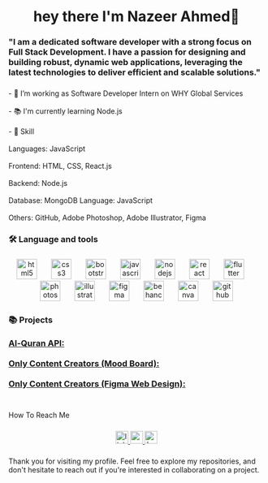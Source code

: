 <h1 align="center">hey there I'm Nazeer Ahmed👋</h1>

###

<h3 align="left">"I am a dedicated software developer with a strong focus on Full Stack Development. I have a passion for designing and building robust, dynamic web applications, leveraging the latest technologies to deliver efficient and scalable solutions."</h3>

###

<p align="left">- 🔭 I’m working as Software Developer Intern on WHY Global Services<br><br>- 📚 I'm currently learning Node.js<br><br>- 💼 Skill<br><br>Languages: JavaScript<br><br>Frontend: HTML, CSS, React.js<br><br>Backend: Node.js<br><br>Database: MongoDB Language: JavaScript<br><br>Others: GitHub, Adobe Photoshop, Adobe Illustrator, Figma</p>

###

<h3 align="left">🛠 Language and tools</h3>

###

<div align="center">
  <img src="https://cdn.jsdelivr.net/gh/devicons/devicon/icons/html5/html5-original.svg" height="40" alt="html5 logo"  />
  <img width="20" />
  <img src="https://cdn.jsdelivr.net/gh/devicons/devicon/icons/css3/css3-original.svg" height="40" alt="css3 logo"  />
  <img width="20" />
  <img src="https://cdn.jsdelivr.net/gh/devicons/devicon/icons/bootstrap/bootstrap-original.svg" height="40" alt="bootstrap logo"  />
  <img width="20" />
  <img src="https://cdn.jsdelivr.net/gh/devicons/devicon/icons/javascript/javascript-original.svg" height="40" alt="javascript logo"  />
  <img width="20" />
  <img src="https://cdn.jsdelivr.net/gh/devicons/devicon/icons/nodejs/nodejs-original.svg" height="40" alt="nodejs logo"  />
  <img width="20" />
  <img src="https://cdn.jsdelivr.net/gh/devicons/devicon/icons/react/react-original.svg" height="40" alt="react logo"  />
  <img width="20" />
  <img src="https://cdn.jsdelivr.net/gh/devicons/devicon/icons/flutter/flutter-original.svg" height="40" alt="flutter logo"  />
  <img width="20" />
  <img src="https://cdn.simpleicons.org/adobephotoshop/31A8FF" height="40" alt="photoshop logo"  />
  <img width="20" />
  <img src="https://cdn.jsdelivr.net/gh/devicons/devicon/icons/illustrator/illustrator-plain.svg" height="40" alt="illustrator logo"  />
  <img width="20" />
  <img src="https://cdn.jsdelivr.net/gh/devicons/devicon/icons/figma/figma-original.svg" height="40" alt="figma logo"  />
  <img width="20" />
  <img src="https://cdn.jsdelivr.net/gh/devicons/devicon/icons/behance/behance-original.svg" height="40" alt="behance logo"  />
  <img width="20" />
  <img src="https://cdn.simpleicons.org/canva/00C4CC" height="40" alt="canva logo"  />
  <img width="20" />
  <img src="https://skillicons.dev/icons?i=github" height="40" alt="github logo"  />
</div>

###

<h3 align="left">📚 Projects<br><br><a href="https://nazeerahmed7.github.io/quran_api/">Al-Quran API:</a> <br><br> 
  <a href="https://www.behance.net/gallery/205198787/Only-Content-Creators-%28Mood-Board%29"> Only Content Creators (Mood Board):</a> <br><br>
  <a href="https://www.behance.net/gallery/205200639/Only-Content-Creators-%28Webpage-Design%29"> Only Content Creators (Figma Web Design):</a> <br><br></h3>

###

<p align="left">How To Reach Me</p>

###

<div align="center">
  <a href="https://www.linkedin.com/in/nazeerahmed14" target="_blank">
    <img src="https://img.shields.io/static/v1?message=LinkedIn&logo=linkedin&label=&color=0077B5&logoColor=white&labelColor=&style=for-the-badge" height="25" alt="linkedin logo"  />
  </a>
  <a href="nazeerahmedab.c.a2124@gmail.com" target="_blank">
    <img src="https://img.shields.io/static/v1?message=Gmail&logo=gmail&label=&color=D14836&logoColor=white&labelColor=&style=for-the-badge" height="25" alt="gmail logo"  />
  </a>
  <img src="https://img.shields.io/static/v1?message=Behance&logo=behance&label=&color=1769ff&logoColor=white&labelColor=&style=for-the-badge" height="25" alt="behance logo"  />
</div>

###

<p align="left">Thank you for visiting my profile. Feel free to explore my repositories, and don't hesitate to reach out if you're interested in collaborating on a project.</p>

###
